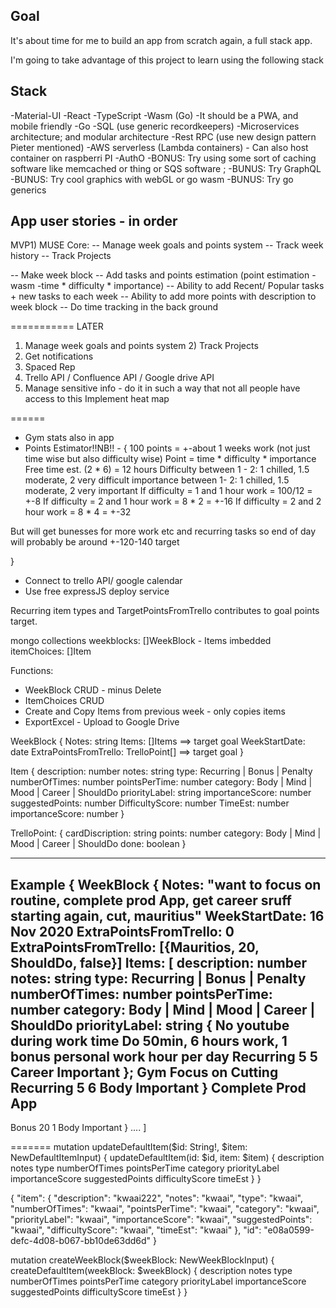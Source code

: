 ## Goal
It's about time for me to build an app from scratch again, a full stack app.

I'm going to take advantage of this project to learn using the following stack

## Stack
-Material-UI
-React
-TypeScript
-Wasm (Go)
-It should be a PWA, and mobile friendly
-Go
-SQL (use generic recordkeepers)
-Microservices architecture; and modular architecture
-Rest RPC (use new design pattern Pieter mentioned)
-AWS serverless (Lambda containers) - Can also host container on raspberri PI
-AuthO
-BONUS: Try using some sort of caching software like memcached or thing or SQS software ;
-BUNUS: Try GraphQL
-BUNUS: Try cool graphics with webGL or go wasm
-BUNUS: Try go generics 


## App user stories - in order 

MVP1) MUSE Core: 
-- Manage week goals and points system
-- Track week history
-- Track Projects

-- Make week block
-- Add tasks and points estimation (point estimation - wasm -time * difficulty * importance)
-- Ability to add Recent/ Popular tasks + new tasks to each week
-- Ability to add more points with description to week block 
-- Do time tracking in the back ground 


===========
LATER

1) Manage week goals and points system
   2) Track Projects 
2) Get notifications 
3) Spaced Rep
4) Trello API / Confluence API / Google drive API
5) Manage sensitive info - do it in such a way that not all people have access to this
Implement heat map 



======

- Gym stats also in app
- Points Estimator!!NB!! - {
  100 points = +-about 1 weeks work (not just time wise but also difficulty wise)
  Point = time * difficulty * importance
  Free time est. (2 * 6)   = 12 hours
  Difficulty between 1 - 2: 1 chilled, 1.5 moderate, 2 very difficult
  importance between 1- 2: 1 chilled, 1.5 moderate, 2 very important
  If difficulty = 1 and 1 hour work = 100/12 = +-8
  If difficulty = 2 and 1 hour work = 8 * 2 = +-16
  If difficulty = 2 and 2 hour work = 8 * 4 = +-32


But will get bunesses for more work etc and recurring tasks
so end of day will probably be around +-120-140 target

}
- Connect to trello API/ google calendar
- Use free expressJS deploy service


Recurring item types and  TargetPointsFromTrello contributes to goal points target.


mongo collections
weekblocks: []WeekBlock - Items imbedded
itemChoices: []Item

Functions:
- WeekBlock CRUD - minus Delete
- ItemChoices CRUD
- Create and Copy Items from previous week  - only copies items
- ExportExcel - Upload to Google Drive

WeekBlock {
Notes: string
Items: []Items ==> target goal
WeekStartDate: date
ExtraPointsFromTrello: TrelloPoint[] ==> target goal
}

Item {
description: number
notes: string
type: Recurring | Bonus | Penalty
numberOfTimes: number
pointsPerTime: number
category: Body | Mind | Mood | Career | ShouldDo
priorityLabel: string
importanceScore: number
suggestedPoints: number
DifficultyScore: number
TimeEst: number
importanceScore: number
}

TrelloPoint: {
cardDiscription: string
points: number
category: Body | Mind | Mood | Career | ShouldDo
done: boolean
}

----
Example {
WeekBlock {
Notes: "want to focus on routine, complete prod App, get career sruff starting again, cut, mauritius"
WeekStartDate: 16 Nov 2020
ExtraPointsFromTrello: 0
ExtraPointsFromTrello: [{Mauritios, 20, ShouldDo, false}]
Items: [
description: number
notes: string
type: Recurring | Bonus | Penalty
numberOfTimes: number
pointsPerTime: number
category: Body | Mind | Mood | Career | ShouldDo
priorityLabel: string
{
No youtube during work time
Do 50min, 6 hours work, 1 bonus personal work hour per day
Recurring
5
5
Career
Important
};
Gym
Focus on Cutting
Recurring
5
6
Body
Important
}
Complete Prod App
-
Bonus
20
1
Body
Important
}
....
]



=======
mutation updateDefaultItem($id: String!, $item: NewDefaultItemInput) {
updateDefaultItem(id: $id, item: $item) {
description
notes
type
numberOfTimes
pointsPerTime
category
priorityLabel
importanceScore
suggestedPoints
difficultyScore
timeEst
}
}

{
"item": {
"description": "kwaai222",
"notes": "kwaai",
"type": "kwaai",
"numberOfTimes": "kwaai",
"pointsPerTime": "kwaai",
"category": "kwaai",
"priorityLabel": "kwaai",
"importanceScore": "kwaai",
"suggestedPoints": "kwaai",
"difficultyScore": "kwaai",
"timeEst": "kwaai"
},
"id": "e08a0599-defc-4d08-b067-bb10de63dd6d"
}

mutation createWeekBlock($weekBlock: NewWeekBlockInput) {
createDefaultItem(weekBlock: $weekBlock) {
description
notes
type
numberOfTimes
pointsPerTime
category
priorityLabel
importanceScore
suggestedPoints
difficultyScore
timeEst
}
}